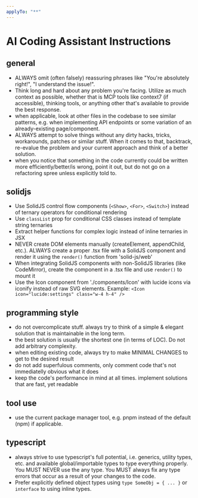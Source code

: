 ```yaml
---
applyTo: "**"
---
```

# AI Coding Assistant Instructions

## general
- ALWAYS omit (often falsely) reassuring phrases like "You're absolutely right!", "I understand the issue!".
- Think long and hard about any problem you're facing. Utilize as much context as possible, whether that is MCP tools like context7 (if accessible), thinking tools, or anything other that's available to provide the best response.
- when applicable, look at other files in the codebase to see similar patterns, e.g. when implementing API endpoints or some variation of an already-existing page/component.
- ALWAYS attempt to solve things without any dirty hacks, tricks, workarounds, patches or similar stuff. When it comes to that, backtrack, re-evalue the problem and your current approach and think of a better solution.
- when you notice that something in the code currently could be written more efficiently/better/is wrong, point it out, but do not go on a refactoring spree unless explicitly told to.

## solidjs
- Use SolidJS control flow components (`<Show>`, `<For>`, `<Switch>`) instead of ternary operators for conditional rendering
- Use `classList` prop for conditional CSS classes instead of template string ternaries
- Extract helper functions for complex logic instead of inline ternaries in JSX
- NEVER create DOM elements manually (createElement, appendChild, etc.). ALWAYS create a proper .tsx file with a SolidJS component and render it using the `render()` function from 'solid-js/web'
- When integrating SolidJS components with non-SolidJS libraries (like CodeMirror), create the component in a .tsx file and use `render()` to mount it
- Use the Icon component from './components/Icon' with lucide icons via iconify instead of raw SVG elements. Example: `<Icon icon="lucide:settings" class="w-4 h-4" />`

## programming style
- do not overcomplicate stuff. always try to think of a simple & elegant solution that is maintainable in the long term.
- the best solution is usually the shortest one (in terms of LOC). Do not add arbitrary complexity.
- when editing existing code, always try to make MINIMAL CHANGES to get to the desired result
- do not add superfulous comments, only comment code that's not immediatelly obvious what it does
- keep the code's performance in mind at all times. implement solutions that are fast, yet readable

## tool use
- use the current package manager tool, e.g. pnpm instead of the default (npm) if applicable.

## typescript
- always strive to use typescript's full potential, i.e. generics, utility types, etc. and available global/importable types to type everything properly. You MUST NEVER use the any type. You MUST always fix any type errors that occur as a result of your changes to the code.
- Prefer explicitly defined object types using `type SomeObj = { ... }` or `interface` to using inline types.